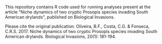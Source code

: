 This repository contains R code used for running analyses present at the article "Niche dynamics of two cryptic Prosopis species invading South American drylands", published on Biological Invasions.

Please cite the original publication:
Oliveira, B.F., Costa, C.G. & Fonseca, C.R.S. 2017. Niche dynamics of two cryptic Prosopis species invading South American drylands. Biological Invasions, 20(1): 181-194.
